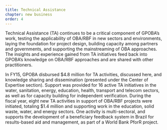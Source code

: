 ```yaml
---
title: Technical Assistance
chapter: new business
order: 4
---
```


Technical Assistance (TA) continues to be a critical component of GPOBA’s work, testing the applicability of OBA/RBF in new sectors and environments, laying the foundation for project design, building capacity among partners and governments, and supporting the mainstreaming of OBA approaches. The insights and experience gained from TA initiatives feed back into GPOBA’s knowledge on OBA/RBF approaches and are shared with other practitioners.

In FY15, GPOBA disbursed $4.8 million for TA activities, discussed here, and knowledge sharing and dissemination (presented under the Center of Expertise section). Support was provided for 16 active TA initiatives in the water, sanitation, energy, education, health, transport and telecom sectors, as well as for capacity building for independent verification. During the fiscal year, eight new TA activities in support of OBA/RBF projects were initiated, totaling $1.4 million and supporting work in the education, solid waste, water, and energy sectors. One activity is multi-sectoral, and supports the development of a beneficiary feedback system in Brazil for results-based aid and management, as part of a World Bank PforR project.